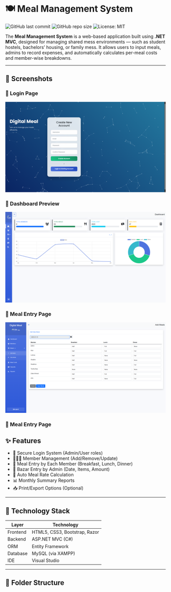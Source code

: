 # 🍽️ Meal Management System

![GitHub last commit](https://img.shields.io/github/last-commit/your-username/meal-management-system?style=flat-square)
![GitHub repo size](https://img.shields.io/github/repo-size/your-username/meal-management-system?style=flat-square)
![License: MIT](https://img.shields.io/badge/License-MIT-blue.svg?style=flat-square)

The **Meal Management System** is a web-based application built using **.NET MVC**, designed for managing shared mess environments — such as student hostels, bachelors’ housing, or family mess. It allows users to input meals, admins to record expenses, and automatically calculates per-meal costs and member-wise breakdowns.

---

## 📸 Screenshots

### 🔻 Login Page
![Login paged Screenshot](https://github.com/CodeByMoheb/Meal_Management_System/blob/main/project%20show/Screenshot%202025-01-18%20015354.png)

### 🔻 Dashboard Preview
![Dashboard](https://github.com/CodeByMoheb/Meal_Management_System/blob/main/Screenshot%202025-01-18%20015427.png)

### 🔻 Meal Entry Page

![meal entry Screenshot](https://github.com/CodeByMoheb/Meal_Management_System/blob/main/Screenshot%202025-01-18%20015616.png?raw=true)


### 🔻 Meal Entry Page



## ✨ Features

- 🔐 Secure Login System (Admin/User roles)
- 🧑‍🤝‍🧑 Member Management (Add/Remove/Update)
- 🍛 Meal Entry by Each Member (Breakfast, Lunch, Dinner)
- 🛒 Bazar Entry by Admin (Date, Items, Amount)
- 🔄 Auto Meal Rate Calculation
- 📊 Monthly Summary Reports
- 📥 Print/Export Options (Optional)

---

## 🧱 Technology Stack

| Layer     | Technology                        |
|-----------|-----------------------------------|
| Frontend  | HTML5, CSS3, Bootstrap, Razor     |
| Backend   | ASP.NET MVC (C#)                  |
| ORM       | Entity Framework                  |
| Database  | MySQL (via XAMPP)                 |
| IDE       | Visual Studio                     |

---

## 📁 Folder Structure

